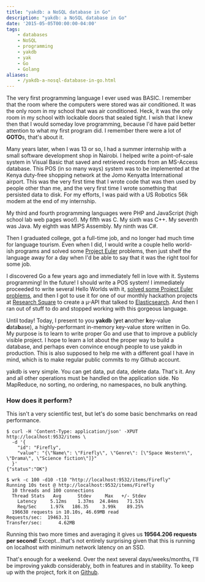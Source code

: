 ```yaml
---
title: "yakdb: a NoSQL database in Go"
description: "yakdb: a NoSQL database in Go"
date: '2015-05-05T00:00:00-04:00'
tags:
    - databases
    - NoSQL
    - programming
    - yakdb
    - yak
    - Go
    - Golang
aliases:
    - /yakdb-a-nosql-database-in-go.html
---
```


The very first programming language I ever used was BASIC. I remember that the room where the computers were stored was air conditioned. It was the only room in my school that was air conditioned. Heck, it was the only room in my school with lockable doors that sealed tight. I wish that I knew then that I would someday love programming, because I'd have paid better attention to what my first program did. I remember there were a lot of **GOTO**s, that's about it.

Many years later, when I was 13 or so, I had a summer internship with a small software development shop in Nairobi. I helped write a point-of-sale system in Visual Basic that saved and retrieved records from an MS-Access database. This POS (in so many ways) system was to be implemented at the Kenya duty-free shopping network at the Jomo Kenyatta International airport. This was the very first time that I wrote code that was then used by people other than me, and the very first time I wrote something that persisted data to disk. For my efforts, I was paid with a US Robotics 56k modem at the end of my internship.

My third and fourth programming languages were PHP and JavaScript (high school lab web pages woo!). My fifth was C. My sixth was C++. My seventh was Java. My eighth was MIPS Assembly. My ninth was C#.

Then I graduated college, got a full-time job, and no longer had much time for language tourism. Even when I did, I would write a couple hello world-ish programs and solved some [Project Euler][1] problems, then just shelf the language away for a day when I'd be able to say that it was the right tool for some job.

I discovered Go a few years ago and immediately fell in love with it. Systems programming! In the future! I should write a POS system! I immediately proceeded to write several Hello Worlds with it, [solved some Project Euler problems][2], and then I got to use it for one of our monthly hackathon projects at [Research Square][3] to create a µ-API that talked to [Elasticsearch][4]. And then I ran out of stuff to do and stopped working with this gorgeous language.

Until today! Today, I present to you **yakdb** (**y**et **a**nother **k**ey-value **d**ata**b**ase), a highly-performant in-memory key-value store written in Go. My purpose is to learn to write proper Go and use that to improve a publicly visible project. I hope to learn a lot about the proper way to build a database, and perhaps even convince enough people to use yakdb in production. This is also supposed to help me with a different goal I have in mind, which is to make regular public commits to my Github account.

yakdb is very simple. You can get data, put data, delete data. That's it. Any and all other operations must be handled on the application side. No MapReduce, no sorting, no ordering, no namespaces, no bulk anything.

### How does it perform?
This isn't a very scientific test, but let's do some basic benchmarks on read performance.

    $ curl -H 'Content-Type: application/json' -XPUT http://localhost:9532/items \
      -d '{
        "id": "Firefly",
        "value": "{\"Name\": \"Firefly\", \"Genre\": [\"Space Western\", \"Drama\", \"Science fiction\"]}"
      }'
    {"status":"OK"}

    $ wrk -c 100 -d10 -t10 "http://localhost:9532/items/Firefly"
    Running 10s test @ http://localhost:9532/items/Firefly
      10 threads and 100 connections
      Thread Stats   Avg      Stdev     Max   +/- Stdev
        Latency     5.12ms    1.37ms  24.84ms   71.51%
        Req/Sec     1.97k   186.35     3.99k    89.25%
      196638 requests in 10.10s, 46.69MB read
    Requests/sec:  19463.31
    Transfer/sec:      4.62MB

Running this two more times and averaging it gives us **19564.206 requests per second**! Except...that's not entirely surprising given that this is running on localhost with minimum network latency on an SSD.

That's enough for a weekend. Over the next several days/weeks/months, I'll be improving yakdb considerably, both in features and in stability. To keep up with the project, fork it on [Github][6].

[1]: https://projecteuler.net/
[2]: https://github.com/needcaffeine/project-euler
[3]: https://www.researchsquare.com
[4]: https://www.elastic.co/products/elasticsearch
[5]: http://redis.io/
[6]: https://github.com/needcaffeine/yakdb
